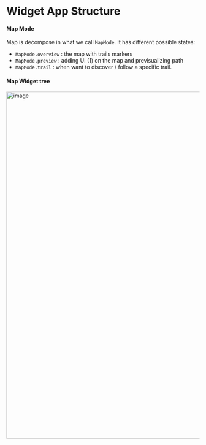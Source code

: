 # Widget App Structure


#### Map Mode
Map is decompose in what we call `MapMode`. 
It has different possible states: 
- `MapMode.overview` : the map with trails markers
- `MapMode.preview` : adding UI (1) on the map and previsualizing path
- `MapMode.trail` : when want to discover / follow a specific trail. 

#### Map Widget tree
<img width="906" alt="image" src="https://user-images.githubusercontent.com/712986/181562019-c8140260-eebd-4932-a084-ac02194c5bd7.png">
